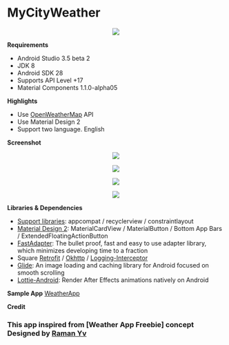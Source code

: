 # MyCityWeather


<p align="center"><img src="assets/screenshot-1.png" /></p>

**Requirements**
- Android Studio 3.5 beta 2
- JDK 8
- Android SDK 28
- Supports API Level +17
- Material Components 1.1.0-alpha05

**Highlights**
- Use [OpenWeatherMap] API
- Use Material Design 2
- Support two language. English

**Screenshot**

<p align="center"><img src="assets/screenshot-2.png" /></p>
<p align="center"><img src="assets/screenshot-3.png" /></p>
<p align="center"><img src="assets/screenshot-4.png" /></p>
<p align="center"><img src="assets/screenshot-5.png" /></p>


**Libraries & Dependencies**
- [Support libraries]: appcompat / recyclerview / constraintlayout
- [Material Design 2]: MaterialCardView / MaterialButton / Bottom App Bars / ExtendedFloatingActionButton
- [FastAdapter]: The bullet proof, fast and easy to use adapter library, which minimizes developing time to a fraction
- Square [Retrofit] / [Okhttp] / [Logging-Interceptor]
- [Glide]: An image loading and caching library for Android focused on smooth scrolling
- [Lottie-Android]: Render After Effects animations natively on Android


**Sample App**
[WeatherApp]

**Credit**

### This app inspired from [Weather App Freebie] concept Designed by [Raman Yv] 



[Raman Yv]: https://www.uplabs.com/ramandesigns9    
[OpenWeatherMap]: https://openweathermap.org/
[Support libraries]: https://developer.android.com/jetpack/androidx/
[Material Design 2]: https://material.io/develop/android/
[FastAdapter]: https://github.com/mikepenz/FastAdapter
[Retrofit]: https://github.com/square/retrofit
[Okhttp]: https://github.com/square/okhttp
[Logging-Interceptor]: https://github.com/square/okhttp/tree/master/okhttp-logging-interceptor
[Glide]: https://github.com/bumptech/glide
[Lottie-Android]: https://github.com/airbnb/lottie-android
[WeatherApp]: https://drive.google.com/open?id=1F3ptvI8Fkwt_6EGtuGeWWpWT7JnaIghY